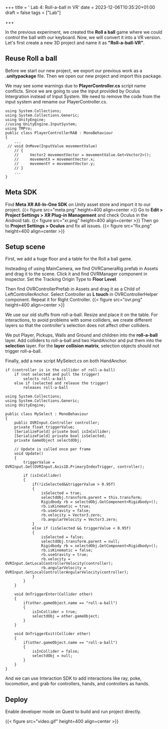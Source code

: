 +++
title = ' Lab 4: Roll-a-ball in VR'
date = 2023-12-06T10:35:20+01:00
draft = false
tags = ["Lab"]

+++

In the previous experiment, we created the **Roll a ball** game where we could control the ball with our keyboard. Now, we will convert it into a VR version. Let's first create a new 3D project and name it as **"Roll-a-ball-VR"**.
## Reuse Roll a ball
Before we start our new project, we export our previous work as a **.unitypackage** file. Then we open our new project and import this package.

We may see some warnings due to **PlayerController.cs** script name conflicts. Since we are going to use the input provided by Oculus Intergration instead of Input System. We need to remove the code from the input system and rename our PlayerController.cs.
```
using System.Collections;
using System.Collections.Generic;
using UnityEngine;
//using UnityEngine.InputSystem;
using TMPro;
public class PlayerControllerRAB : MonoBehaviour
{
    ...
 // void OnMove(InputValue movementValue)
    // {
    //     Vector2 movementVector = movementValue.Get<Vector2>();
    //     movementX = movementVector.x;
    //     movementY = movementVector.y;
    // }
    ...
}
```
## Meta SDK
Find **Meta XR All-In-One SDK** on Unity asset store and import it to our project.
{{< figure src="meta.png" height=400 align=center  >}}
Go to **Edit > Project Settings > XR Plug-in Management** and check Oculus in the Android tab.
{{< figure src="xr.png" height=400 align=center  >}}
Then go to **Project Settings > Oculus** and fix all issues.
{{< figure src="fix.png" height=400 align=center  >}}

## Setup scene
First, we add a huge floor and a table for the Roll a ball game.

Insteading of using MainCamera, we find OVRCameraRig prefab in Assets and drag it to the scene. Click it and find OVRManager component in Inspector. Set the Tracking Origin Type to **Floor Level**.

Then find OVRControllerPrefab in Assets and drag it as a Child of LeftControllerAnchor. Select Controller as **L touch** in OVRControllerHelper component. Repeat it for Right Controller.
{{< figure src="ovr.png" height=400 align=center  >}}

We use our old stuffs from roll-a-ball. Resize and place it on the table. For interactions, to avoid problems with some colliders, we create different layers so that the controller's selection does not affect other colliders.

We put Player, Pickups, Walls and Ground and children into the **roll-a-ball** layer. Add colliders to roll-a-ball and two HandAnchor and put them into the **selection** layer. For the **layer collision matrix**, selection objects should not trigger roll-a-ball.

Finally, add a new script MySelect.cs on both HandAnchor.
```
if (controller is in the collider of roll-a-ball)
    if (not selected and pull the trigger)
        selects roll-a-ball
    else if (selected and release the trigger)
        releases roll-a-ball
```
```
using System.Collections;
using System.Collections.Generic;
using UnityEngine;

public class MySelect : MonoBehaviour
{
    public OVRInput.Controller controller;
    private float triggerValue;
    [SerializeField] private bool isInCollider;
    [SerializeField] private bool isSelected;
    private GameObject selectdObj;

    // Update is called once per frame
    void Update()
    {
        triggerValue = OVRInput.Get(OVRInput.Axis1D.PrimaryIndexTrigger, controller);

        if (isInCollider)
        {
            if(!isSelected&&triggerValue > 0.95f)
            {
                isSelected = true;
                selectdObj.transform.parent = this.transform;
                Rigidbody rb = selectdObj.GetComponent<Rigidbody>();
                rb.isKinematic = true;
                rb.useGravity = false;
                rb.velocity = Vector3.zero;
                rb.angularVelocity = Vector3.zero;
            }
            else if (isSelected && triggerValue < 0.95f)
            {
                isSelected = false;
                selectdObj.transform.parent = null;
                Rigidbody rb = selectdObj.GetComponent<Rigidbody>();
                rb.isKinematic = false;
                rb.useGravity = true;
                rb.velocity = OVRInput.GetLocalControllerVelocity(controller);
                rb.angularVelocity = OVRInput.GetLocalControllerAngularVelocity(controller);
            }
        }
    }

    void OnTriggerEnter(Collider other)
    {
        if(other.gameObject.name == "roll-a-ball")
        {
            isInCollider = true;
            selectdObj = other.gameObject;
        }
    }

    void OnTriggerExit(Collider other)
    {
        if(other.gameObject.name == "roll-a-ball")
        {
            isInCollider = false;
            selectdObj = null;
        }
    }
}

```
And we can use Interaction SDK to add interactions like ray, poke, locomotion, and grab for controllers, hands, and controllers as hands.
## Deploy
Enable developer mode on Quest to build and run project directly.

{{< figure src="video.gif" height=400 align=center  >}}



